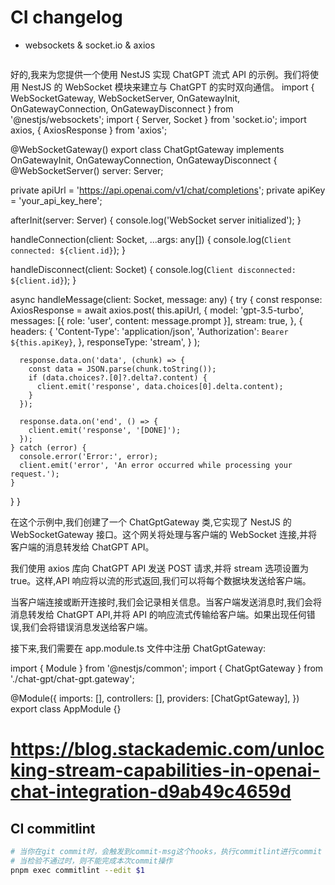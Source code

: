 # CI changelog

- websockets & socket.io & axios

```bash

```


好的,我来为您提供一个使用 NestJS 实现 ChatGPT 流式 API 的示例。我们将使用 NestJS 的 WebSocket 模块来建立与 ChatGPT 的实时双向通信。
import { WebSocketGateway, WebSocketServer, OnGatewayInit, OnGatewayConnection, OnGatewayDisconnect } from '@nestjs/websockets';
import { Server, Socket } from 'socket.io';
import axios, { AxiosResponse } from 'axios';

@WebSocketGateway()
export class ChatGptGateway implements OnGatewayInit, OnGatewayConnection, OnGatewayDisconnect {
  @WebSocketServer()
  server: Server;

  private apiUrl = 'https://api.openai.com/v1/chat/completions';
  private apiKey = 'your_api_key_here';

  afterInit(server: Server) {
    console.log('WebSocket server initialized');
  }

  handleConnection(client: Socket, ...args: any[]) {
    console.log(`Client connected: ${client.id}`);
  }

  handleDisconnect(client: Socket) {
    console.log(`Client disconnected: ${client.id}`);
  }

  async handleMessage(client: Socket, message: any) {
    try {
      const response: AxiosResponse = await axios.post(
        this.apiUrl,
        {
          model: 'gpt-3.5-turbo',
          messages: [{ role: 'user', content: message.prompt }],
          stream: true,
        },
        {
          headers: {
            'Content-Type': 'application/json',
            'Authorization': `Bearer ${this.apiKey}`,
          },
          responseType: 'stream',
        }
      );

      response.data.on('data', (chunk) => {
        const data = JSON.parse(chunk.toString());
        if (data.choices?.[0]?.delta?.content) {
          client.emit('response', data.choices[0].delta.content);
        }
      });

      response.data.on('end', () => {
        client.emit('response', '[DONE]');
      });
    } catch (error) {
      console.error('Error:', error);
      client.emit('error', 'An error occurred while processing your request.');
    }
  }
}

在这个示例中,我们创建了一个 ChatGptGateway 类,它实现了 NestJS 的 WebSocketGateway 接口。这个网关将处理与客户端的 WebSocket 连接,并将客户端的消息转发给 ChatGPT API。

我们使用 axios 库向 ChatGPT API 发送 POST 请求,并将 stream 选项设置为 true。这样,API 响应将以流的形式返回,我们可以将每个数据块发送给客户端。

当客户端连接或断开连接时,我们会记录相关信息。当客户端发送消息时,我们会将消息转发给 ChatGPT API,并将 API 的响应流式传输给客户端。如果出现任何错误,我们会将错误消息发送给客户端。

接下来,我们需要在 app.module.ts 文件中注册 ChatGptGateway:

import { Module } from '@nestjs/common';
import { ChatGptGateway } from './chat-gpt/chat-gpt.gateway';

@Module({
  imports: [],
  controllers: [],
  providers: [ChatGptGateway],
})
export class AppModule {}

# https://blog.stackademic.com/unlocking-stream-capabilities-in-openai-chat-integration-d9ab49c4659d

## CI commitlint

```bash
# 当你在git commit时，会触发到commit-msg这个hooks，执行commitlint进行commit message校验。
# 当检验不通过时，则不能完成本次commit操作 
pnpm exec commitlint --edit $1


```